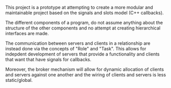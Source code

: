 This project is a prototype at attempting to create a more modular and maintainable project based on the signals and slots model (C++ callbacks).


The different components of a program, do not assume anything about the structure of the other components and no attempt at creating hierarchical interfaces are made. 

The communication between servers and clients in a relationship are instead done via the concepts of "Role" and "Task".
This allows for indepdent development of servers that provide a functionality and clients that want that have signals for callbacks. 


Moreover, the broker mechanism will allow for dynamic allocation of clients and servers against one another and the wiring of clients and servers is less static/global.
